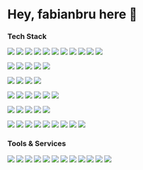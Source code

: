 # Hey, fabianbru here 👋

### Tech Stack
![](https://img.shields.io/badge/-General-f94144?style=flat)
![](https://img.shields.io/badge/-Node.js-333333?style=flat&logo=node.js&logoColor=FFFFFF&logoWidth=18)
![](https://img.shields.io/badge/-npm-333333?style=flat&logo=npm&logoColor=FFFFFF&logoWidth=18)
![](https://img.shields.io/badge/-TypeScript-333333?style=flat&logo=typescript&logoColor=FFFFFF&logoWidth=18)
![](https://img.shields.io/badge/-ESLint-333333?style=flat&logo=eslint&logoColor=FFFFFF&logoWidth=18)
![](https://img.shields.io/badge/-dotenv-333333?style=flat&logo=.env&logoColor=FFFFFF&logoWidth=18)
![](https://img.shields.io/badge/-Prettier-333333?style=flat&logo=prettier&logoColor=FFFFFF&logoWidth=18)
![](https://img.shields.io/badge/-Jest-333333?style=flat&logo=jest&logoColor=FFFFFF&logoWidth=18)
![](https://img.shields.io/badge/-MarkDown-333333?style=flat&logo=markdown&logoColor=FFFFFF&logoWidth=18)
![](https://img.shields.io/badge/-git-333333?style=flat&logo=git&logoColor=FFFFFF&logoWidth=18)
![](https://img.shields.io/badge/-i18next-333333?style=flat&logo=i18next&logoColor=FFFFFF&logoWidth=18)

![](https://img.shields.io/badge/-Web-f8961e?style=flat)
![](https://img.shields.io/badge/-React-333333?style=flat&logo=react&logoColor=FFFFFF&logoWidth=18)
![](https://img.shields.io/badge/-React%20Query-333333?style=flat&logo=react%20query&logoColor=FFFFFF&logoWidth=18)
![](https://img.shields.io/badge/-redux-333333?style=flat&logo=redux&logoColor=FFFFFF&logoWidth=18)
![](https://img.shields.io/badge/-webpack-333333?style=flat&logo=webpack&logoColor=FFFFFF&logoWidth=18)

![](https://img.shields.io/badge/-Mobile-f9c74f?style=flat)
![](https://img.shields.io/badge/-React%20Native-333333?style=flat&logo=react&logoColor=FFFFFF&logoWidth=18)
![](https://img.shields.io/badge/-Android-333333?style=flat&logo=android&logoColor=FFFFFF&logoWidth=18)
![](https://img.shields.io/badge/-iOS-333333?style=flat&logo=ios&logoColor=FFFFFF&logoWidth=18)

![](https://img.shields.io/badge/-Cloud-90be6d?style=flat)
![](https://img.shields.io/badge/-express-333333?style=flat&logo=express&logoColor=FFFFFF&logoWidth=18)
![](https://img.shields.io/badge/-Docker-333333?style=flat&logo=docker&logoColor=FFFFFF&logoWidth=18)
![](https://img.shields.io/badge/-MongoDB-333333?style=flat&logo=mongodb&logoColor=FFFFFF&logoWidth=18)
![](https://img.shields.io/badge/-InfluxDB-333333?style=flat&logo=influxdb&logoColor=FFFFFF&logoWidth=18)
![](https://img.shields.io/badge/-Swagger-333333?style=flat&logo=swagger&logoColor=FFFFFF&logoWidth=18)

![](https://img.shields.io/badge/-Edge-6d98be?style=flat)
![](https://img.shields.io/badge/-Raspberry%20Pi-333333?style=flat&logo=raspberry%20pi&logoColor=FFFFFF&logoWidth=18)
![](https://img.shields.io/badge/-Arduino-333333?style=flat&logo=arduino&logoColor=FFFFFF&logoWidth=18)
![](https://img.shields.io/badge/-Bluetooh%20BLE-333333?style=flat&logo=bluetooth&logoColor=FFFFFF&logoWidth=18)
![](https://img.shields.io/badge/-MQTT-333333?style=flat&logo=mqtt&logoColor=FFFFFF&logoWidth=18)

![](https://img.shields.io/badge/-Misc-7f6dbe?style=flat)
![](https://img.shields.io/badge/-WebStrom-333333?style=flat&logo=webstorm&logoColor=FFFFFF&logoWidth=18)
![](https://img.shields.io/badge/-iTerm2-333333?style=flat&logo=iterm2&logoColor=FFFFFF&logoWidth=18)
![](https://img.shields.io/badge/-macOS-333333?style=flat&logo=macos&logoColor=FFFFFF&logoWidth=18)
![](https://img.shields.io/badge/-Chrome-333333?style=flat&logo=google%20chrome&logoColor=FFFFFF&logoWidth=18)
![](https://img.shields.io/badge/-Homebrew-333333?style=flat&logo=homebrew&logoColor=FFFFFF&logoWidth=18)
![](https://img.shields.io/badge/-Alfred-333333?style=flat&logo=alfred&logoColor=FFFFFF&logoWidth=18)
![](https://img.shields.io/badge/-Postman-333333?style=flat&logo=postman&logoColor=FFFFFF&logoWidth=18)
![](https://img.shields.io/badge/-PostgreSQL-333333?style=flat&logo=postgresql&logoColor=FFFFFF&logoWidth=18)

### Tools & Services
![](https://img.shields.io/badge/-GitHub-333333?style=flat&logo=github&logoColor=FFFFFF&logoWidth=18)
![](https://img.shields.io/badge/-GitHub%20Actions-333333?style=flat&logo=postgresql&logoColor=FFFFFF&logoWidth=18)
![](https://img.shields.io/badge/-Heroku-333333?style=flat&logo=heroku&logoColor=FFFFFF&logoWidth=18)
![](https://img.shields.io/badge/-DigitalOcean-333333?style=flat&logo=digitalocean&logoColor=FFFFFF&logoWidth=18)
![](https://img.shields.io/badge/-Google%20Play%20Store-333333?style=flat&logo=google%20play&logoColor=FFFFFF&logoWidth=18)
![](https://img.shields.io/badge/-iOS%20App%20Store-333333?style=flat&logo=app%20store&logoColor=FFFFFF&logoWidth=18)
![](https://img.shields.io/badge/-Sentry-333333?style=flat&logo=sentry&logoColor=FFFFFF&logoWidth=18)
![](https://img.shields.io/badge/-Affinity-333333?style=flat&logo=affinity&logoColor=FFFFFF&logoWidth=18)
![](https://img.shields.io/badge/-figma-333333?style=flat&logo=figma&logoColor=FFFFFF&logoWidth=18)
![](https://img.shields.io/badge/-GitLab-333333?style=flat&logo=gitlab&logoColor=FFFFFF&logoWidth=18)
![](https://img.shields.io/badge/-Azure-333333?style=flat&logo=microsoft%20azure&logoColor=FFFFFF&logoWidth=18)
![](https://img.shields.io/badge/-Amazon%20S3-333333?style=flat&logo=amazon%20s3&logoColor=FFFFFF&logoWidth=18)
